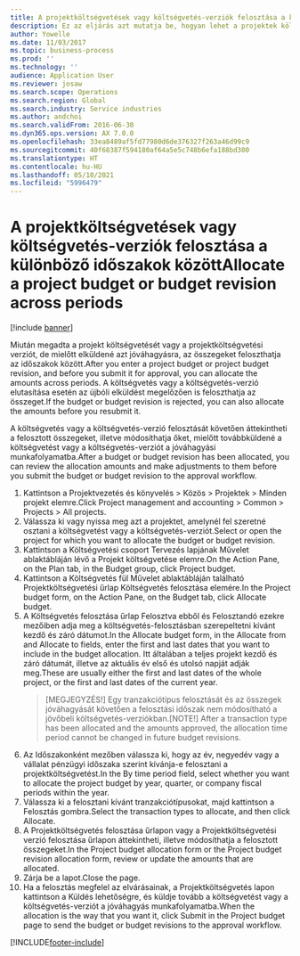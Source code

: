 ```yaml
---
title: A projektköltségvetések vagy költségvetés-verziók felosztása a különböző időszakok között
description: Ez az eljárás azt mutatja be, hogyan lehet a projektek költségvetési összegeit időszakok között felosztani.
author: Yowelle
ms.date: 11/03/2017
ms.topic: business-process
ms.prod: ''
ms.technology: ''
audience: Application User
ms.reviewer: josaw
ms.search.scope: Operations
ms.search.region: Global
ms.search.industry: Service industries
ms.author: andchoi
ms.search.validFrom: 2016-06-30
ms.dyn365.ops.version: AX 7.0.0
ms.openlocfilehash: 33ea8489af5fd77980d6de376327f263a46d99c9
ms.sourcegitcommit: 40f68387f594180af64a5e5c748b6efa188bd300
ms.translationtype: HT
ms.contentlocale: hu-HU
ms.lasthandoff: 05/10/2021
ms.locfileid: "5996479"
---
```

# <a name="allocate-a-project-budget-or-budget-revision-across-periods"></a><span data-ttu-id="72305-103">A projektköltségvetések vagy költségvetés-verziók felosztása a különböző időszakok között</span><span class="sxs-lookup"><span data-stu-id="72305-103">Allocate a project budget or budget revision across periods</span></span>

[!include [banner](../../includes/banner.md)]

<span data-ttu-id="72305-104">Miután megadta a projekt költségvetését vagy a projektköltségvetési verziót, de mielőtt elküldené azt jóváhagyásra, az összegeket feloszthatja az időszakok között.</span><span class="sxs-lookup"><span data-stu-id="72305-104">After you enter a project budget or project budget revision, and before you submit it for approval, you can allocate the amounts across periods.</span></span> <span data-ttu-id="72305-105">A költségvetés vagy a költségvetés-verzió elutasítása esetén az újbóli elküldést megelőzően is feloszthatja az összeget.</span><span class="sxs-lookup"><span data-stu-id="72305-105">If the budget or budget revision is rejected, you can also allocate the amounts before you resubmit it.</span></span> 

<span data-ttu-id="72305-106">A költségvetés vagy a költségvetés-verzió felosztását követően áttekintheti a felosztott összegeket, illetve módosíthatja őket, mielőtt továbbküldené a költségvetést vagy a költségvetés-verziót a jóváhagyási munkafolyamatba.</span><span class="sxs-lookup"><span data-stu-id="72305-106">After a budget or budget revision has been allocated, you can review the allocation amounts and make adjustments to them before you submit the budget or budget revision to the approval workflow.</span></span> 

1. <span data-ttu-id="72305-107">Kattintson a Projektvezetés és könyvelés > Közös > Projektek > Minden projekt elemre.</span><span class="sxs-lookup"><span data-stu-id="72305-107">Click Project management and accounting > Common > Projects > All projects.</span></span> 
2. <span data-ttu-id="72305-108">Válassza ki vagy nyissa meg azt a projektet, amelynél fel szeretné osztani a költségvetést vagy a költségvetés-verziót.</span><span class="sxs-lookup"><span data-stu-id="72305-108">Select or open the project for which you want to allocate the budget or budget revision.</span></span> 
3. <span data-ttu-id="72305-109">Kattintson a Költségvetési csoport Tervezés lapjának Művelet ablaktábláján lévő a Projekt költségvetése elemre.</span><span class="sxs-lookup"><span data-stu-id="72305-109">On the Action Pane, on the Plan tab, in the Budget group, click Project budget.</span></span> 
4. <span data-ttu-id="72305-110">Kattintson a Költségvetés fül Művelet ablaktábláján található Projektköltségvetési űrlap Költségvetés felosztása elemére.</span><span class="sxs-lookup"><span data-stu-id="72305-110">In the Project budget form, on the Action Pane, on the Budget tab, click Allocate budget.</span></span> 
5. <span data-ttu-id="72305-111">A Költségvetés felosztása űrlap Felosztva ebből és Felosztandó ezekre mezőiben adja meg a költségvetés-felosztásban szerepeltetni kívánt kezdő és záró dátumot.</span><span class="sxs-lookup"><span data-stu-id="72305-111">In the Allocate budget form, in the Allocate from and Allocate to fields, enter the first and last dates that you want to include in the budget allocation.</span></span> <span data-ttu-id="72305-112">Itt általában a teljes projekt kezdő és záró dátumát, illetve az aktuális év első és utolsó napját adják meg.</span><span class="sxs-lookup"><span data-stu-id="72305-112">These are usually either the first and last dates of the whole project, or the first and last dates of the current year.</span></span>  
   > <span data-ttu-id="72305-113">[MEGJEGYZÉS!] Egy tranzakciótípus felosztását és az összegek jóváhagyását követően a felosztási időszak nem módosítható a jövőbeli költségvetés-verziókban.</span><span class="sxs-lookup"><span data-stu-id="72305-113">[NOTE!] After a transaction type has been allocated and the amounts approved, the allocation time period cannot be changed in future budget revisions.</span></span> 
6. <span data-ttu-id="72305-114">Az Időszakonként mezőben válassza ki, hogy az év, negyedév vagy a vállalat pénzügyi időszaka szerint kívánja-e felosztani a projektköltségvetést.</span><span class="sxs-lookup"><span data-stu-id="72305-114">In the By time period field, select whether you want to allocate the project budget by year, quarter, or company fiscal periods within the year.</span></span>
7. <span data-ttu-id="72305-115">Válassza ki a felosztani kívánt tranzakciótípusokat, majd kattintson a Felosztás gombra.</span><span class="sxs-lookup"><span data-stu-id="72305-115">Select the transaction types to allocate, and then click Allocate.</span></span> 
8. <span data-ttu-id="72305-116">A Projektköltségvetés felosztása űrlapon vagy a Projektköltségvetési verzió felosztása űrlapon áttekintheti, illetve módosíthatja a felosztott összegeket.</span><span class="sxs-lookup"><span data-stu-id="72305-116">In the Project budget allocation form or the Project budget revision allocation form, review or update the amounts that are allocated.</span></span> 
9. <span data-ttu-id="72305-117">Zárja be a lapot.</span><span class="sxs-lookup"><span data-stu-id="72305-117">Close the page.</span></span>
10. <span data-ttu-id="72305-118">Ha a felosztás megfelel az elvárásainak, a Projektköltségvetés lapon kattintson a Küldés lehetőségre, és küldje tovább a költségvetést vagy a költségvetés-verziót a jóváhagyás munkafolyamatba.</span><span class="sxs-lookup"><span data-stu-id="72305-118">When the allocation is the way that you want it, click Submit in the Project budget page to send the budget or budget revisions to the approval workflow.</span></span>  




[!INCLUDE[footer-include](../../includes/footer-banner.md)]